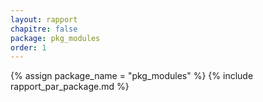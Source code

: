 ```yaml
---
layout: rapport
chapitre: false
package: pkg_modules
order: 1
---
```


{% assign package_name = "pkg_modules" %}
{% include rapport_par_package.md %}
